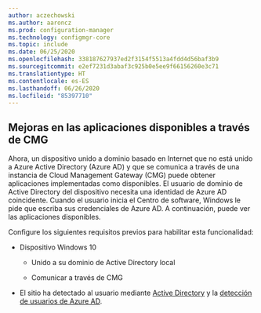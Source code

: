 ```yaml
---
author: aczechowski
ms.author: aaroncz
ms.prod: configuration-manager
ms.technology: configmgr-core
ms.topic: include
ms.date: 06/25/2020
ms.openlocfilehash: 338187627937ed2f3154f5513a4fdd4d56baf3b9
ms.sourcegitcommit: e2ef7231d3abaf3c925b0e5ee9f66156260e3c71
ms.translationtype: HT
ms.contentlocale: es-ES
ms.lasthandoff: 06/26/2020
ms.locfileid: "85397710"
---
```

## <a name="improvements-to-available-apps-via-cmg"></a><a name="bkmk_availapp"></a> Mejoras en las aplicaciones disponibles a través de CMG

<!--7033501-->

Ahora, un dispositivo unido a dominio basado en Internet que no está unido a Azure Active Directory (Azure AD) y que se comunica a través de una instancia de Cloud Management Gateway (CMG) puede obtener aplicaciones implementadas como disponibles. El usuario de dominio de Active Directory del dispositivo necesita una identidad de Azure AD coincidente. Cuando el usuario inicia el Centro de software, Windows le pide que escriba sus credenciales de Azure AD. A continuación, puede ver las aplicaciones disponibles.

Configure los siguientes requisitos previos para habilitar esta funcionalidad:

- Dispositivo Windows 10

  - Unido a su dominio de Active Directory local

  - Comunicar a través de CMG

- El sitio ha detectado al usuario mediante [Active Directory](../../../../servers/deploy/configure/about-discovery-methods.md#bkmk_aboutUser) y la [detección de usuarios de Azure AD](../../../../servers/deploy/configure/about-discovery-methods.md#azureaddisc).
